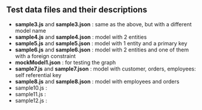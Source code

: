 ## Test data files and their descriptions

- **sample3.js** and **sample3.json** : same as the above, but with a different model name
- **sample4.js** and **sample4.json** : model with 2 entities
- **sample5.js** and **sample5.json** : model with 1 entity and a primary key
- **sample6.js** and **sample6.json** : model with 2 entities and one of them with a foreign constraint
- **mockModel1.json** : for testing the graph
- **sample7.js** and **sample7.json** : model with customer, orders, employees: self referential key
- **sample8.js** and **sample8.json** : model with employees and orders
- sample10.js : 
- sample11.js :
- sample12.js :
